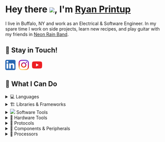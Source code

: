 # Hey there <img src="https://emojis.slackmojis.com/emojis/images/1531849430/4246/blob-sunglasses.gif?1531849430" width="30"/>, I'm [Ryan Printup](https://ryanprintup.com)

I live in Buffalo, NY and work as an Electrical & Software Engineer. In my spare time I work on side projects, learn new recipes, and play guitar with my friends in [Neon Rain Band](https://neonrainband.com).

## 💬 Stay in Touch!

<a href="https://www.linkedin.com/in/ryanprintup">
	<img align="left" src="https://raw.githubusercontent.com/RyanPrintup/RyanPrintup/main/media/logo-linkedin.png" alt="Connect with me on LinkedIn" width="32px" style="margin-right:10px"/>
</a>
<a href="https://www.instagram.com/ryanprintup">
	<img align="left" src="https://raw.githubusercontent.com/RyanPrintup/RyanPrintup/main/media/logo-instagram.png" alt="Follow me on Instagram" width="32px" style="margin-right:10px"/>
</a>
<a href="https://www.youtube.com/channel/UC-UCCEy_jLAB3_qpjgR5PkQ">
	<img align="left" src="https://raw.githubusercontent.com/RyanPrintup/RyanPrintup/main/media/logo-youtube.png" alt="Subscribe to me on YouTube" width="32px" style="margin-right:10px"/>
</a>
<br/>
<br/>

## 🚀 What I Can Do
<details>
	<summary>💻 Languages</summary>
	<br/>
	<ul>
		<li>C</li>
		<li>C++</li>
		<li>Python</li>
		<li>C#</li>
		<li>HTML5</li>
		<li>CSS3</li>
	</ul>
</details>

<details>
	<summary>🏗️ Libraries & Frameworks</summary>
	<br/>
	<ul>
		<li>STM32 HAL</li>
		<li>Qualcomm ADK</li>
		<li>Google Protocol Buffers</li>
		<li>Bootstrap</li>
		<li>React.JS</li>
	</ul>
</details>

<details>
	<summary><img src="https://github.com/FortAwesome/Font-Awesome/blob/6.x/svgs/solid/code.svg" width="24"> Software Tools</summary>
	<br/>
	<ul>
		<li>VSCode</li>
		<li>Visual Studio</li>
		<li>Windows OS</li>
		<li>Linux OS (Ubuntu, Mint, CentOS)</li>
		<li>Trello</li>
		<li>GitHub</li>
		<li>BitBucket</li>
		<li>Jira</li>
		<li>Wireshark</li>
		<li>GitHub Actions</li>
	</ul>
</details>

<details>
	<summary>🔨 Hardware Tools</summary>
	<br/>
	<ul>
		<li>Breadboards</li>
		<li>Function Generator</li>
		<li>Logic Analyzer</li>
		<li>Multimeter</li>
		<li>Oscilloscope</li>
		<li>Power Supply</li>
		<li>Protocol Analyzer</li>
		<li>Soldering Iron</li>
	</ul>
</details>

<details>
	<summary>📡 Protocols</summary>
	<br/>
	<ul>
		<li>Ethernet</li>
		<li>EtherCAT</li>
		<li>SPI</li>
		<li>QSPI</li>
		<li>I2C</li>
		<li>UART</li>
		<li>USART</li>
		<li>USB (HID, Hub, Audio)</li>
		<li>DFU</li>
	</ul>
</details>

<details>
	<summary>🔩 Components & Peripherals</summary>
	<br/>
	<ul>
		<li>GPIO</li>
		<li>ADC</li>
		<li>DAC</li>
		<li>DMA</li>
		<li>CRC</li>
		<li>NVIC</li>
		<li>USB (OTG, FS, HS, Device, Host)</li>
		<li>Timer</li>
		<li>PWM</li>
	</ul>
</details>

<details>
	<summary>🔩 Processors</summary>
	<br/>
	<table>
		<tr>
			<th>STMicroelectronics</th>
			<th>Qualcomm</th>
			<th>Microchip</th>
			<th>Cypress</th>
			<th>Arduino</th>
			<th>Raspberry Pi</th>
		</tr>
		<tr>
			<td>STM32H743</td>
			<td>QCC3024</td>
			<td></td>
			<td>PSoC 5LP</td>
			<td>UNO</td>
			<td>3 Model B+</td>
		</tr>
		<tr>
			<td>STM32F303</td>
			<td>QCC3034</td>
			<td></td>
			<td></td>
			<td>Mega</td>
			<td></td>
		</tr>
		<tr>
			<td>STM32G474</td>
			<td></td>
			<td></td>
			<td></td>
			<td></td>
			<td></td>
		</tr>
		<tr>
			<td>STM32G0</td>
			<td></td>
			<td></td>
			<td></td>
			<td></td>
			<td></td>
		</tr>
	</table>
</details>
